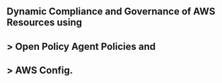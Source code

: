 ## Dynamic Compliance and Governance of AWS Resources using
## > Open Policy Agent Policies and
## > AWS Config.
